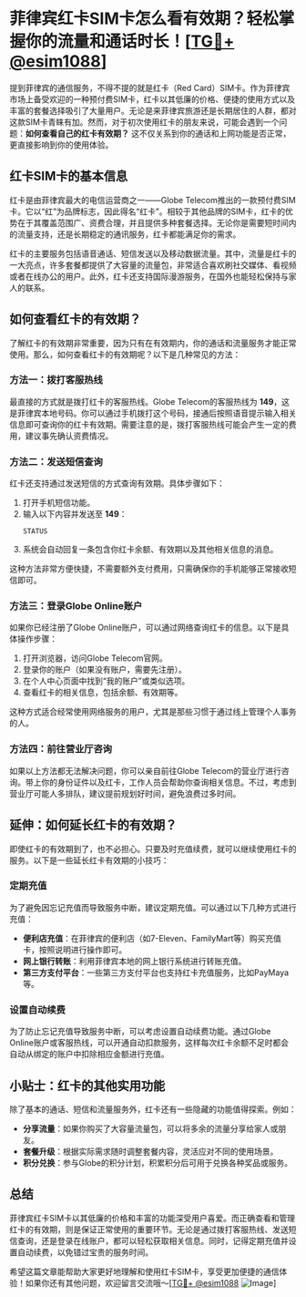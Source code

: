 # 菲律宾红卡SIM卡怎么看有效期？轻松掌握你的流量和通话时长！[[TG💪+ @esim1088](https://t.me/s/esim1088)]

提到菲律宾的通信服务，不得不提的就是红卡（Red Card）SIM卡。作为菲律宾市场上备受欢迎的一种预付费SIM卡，红卡以其低廉的价格、便捷的使用方式以及丰富的套餐选择吸引了大量用户。无论是来菲律宾旅游还是长期居住的人群，都对这款SIM卡青睐有加。然而，对于初次使用红卡的朋友来说，可能会遇到一个问题：**如何查看自己的红卡有效期？** 这不仅关系到你的通话和上网功能是否正常，更直接影响到你的使用体验。

## 红卡SIM卡的基本信息

红卡是由菲律宾最大的电信运营商之一——Globe Telecom推出的一款预付费SIM卡。它以“红”为品牌标志，因此得名“红卡”。相较于其他品牌的SIM卡，红卡的优势在于其覆盖范围广、资费合理，并且提供多种套餐选择。无论你是需要短时间内的流量支持，还是长期稳定的通讯服务，红卡都能满足你的需求。

红卡的主要服务包括语音通话、短信发送以及移动数据流量。其中，流量是红卡的一大亮点，许多套餐都提供了大容量的流量包，非常适合喜欢刷社交媒体、看视频或者在线办公的用户。此外，红卡还支持国际漫游服务，在国外也能轻松保持与家人的联系。

## 如何查看红卡的有效期？

了解红卡的有效期非常重要，因为只有在有效期内，你的通话和流量服务才能正常使用。那么，如何查看红卡的有效期呢？以下是几种常见的方法：

### 方法一：拨打客服热线
最直接的方式就是拨打红卡的客服热线。Globe Telecom的客服热线为 **149**，这是菲律宾本地号码。你可以通过手机拨打这个号码，接通后按照语音提示输入相关信息即可查询你的红卡有效期。需要注意的是，拨打客服热线可能会产生一定的费用，建议事先确认资费情况。

### 方法二：发送短信查询
红卡还支持通过发送短信的方式查询有效期。具体步骤如下：
1. 打开手机短信功能。
2. 输入以下内容并发送至 **149**：
   ```
   STATUS
   ```
3. 系统会自动回复一条包含你红卡余额、有效期以及其他相关信息的消息。

这种方法非常方便快捷，不需要额外支付费用，只需确保你的手机能够正常接收短信即可。

### 方法三：登录Globe Online账户
如果你已经注册了Globe Online账户，可以通过网络查询红卡的信息。以下是具体操作步骤：
1. 打开浏览器，访问Globe Telecom官网。
2. 登录你的账户（如果没有账户，需要先注册）。
3. 在个人中心页面中找到“我的账户”或类似选项。
4. 查看红卡的相关信息，包括余额、有效期等。

这种方式适合经常使用网络服务的用户，尤其是那些习惯于通过线上管理个人事务的人。

### 方法四：前往营业厅咨询
如果以上方法都无法解决问题，你可以亲自前往Globe Telecom的营业厅进行咨询。带上你的身份证件以及红卡，工作人员会帮助你查询相关信息。不过，考虑到营业厅可能人多排队，建议提前规划好时间，避免浪费过多时间。

## 延伸：如何延长红卡的有效期？

即使红卡的有效期到了，也不必担心。只要及时充值续费，就可以继续使用红卡的服务。以下是一些延长红卡有效期的小技巧：

### 定期充值
为了避免因忘记充值而导致服务中断，建议定期充值。可以通过以下几种方式进行充值：
- **便利店充值**：在菲律宾的便利店（如7-Eleven、FamilyMart等）购买充值卡，按照说明进行操作即可。
- **网上银行转账**：利用菲律宾本地的网上银行系统进行转账充值。
- **第三方支付平台**：一些第三方支付平台也支持红卡充值服务，比如PayMaya等。

### 设置自动续费
为了防止忘记充值导致服务中断，可以考虑设置自动续费功能。通过Globe Online账户或客服热线，可以开通自动扣款服务，这样每次红卡余额不足时都会自动从绑定的账户中扣除相应金额进行充值。

## 小贴士：红卡的其他实用功能

除了基本的通话、短信和流量服务外，红卡还有一些隐藏的功能值得探索。例如：
- **分享流量**：如果你购买了大容量流量包，可以将多余的流量分享给家人或朋友。
- **套餐升级**：根据实际需求随时调整套餐内容，灵活应对不同的使用场景。
- **积分兑换**：参与Globe的积分计划，积累积分后可用于兑换各种奖品或服务。

## 总结

菲律宾红卡SIM卡以其低廉的价格和丰富的功能深受用户喜爱。而正确查看和管理红卡的有效期，则是保证正常使用的重要环节。无论是通过拨打客服热线、发送短信查询，还是登录在线账户，都可以轻松获取相关信息。同时，记得定期充值并设置自动续费，以免错过宝贵的服务时间。

希望这篇文章能帮助大家更好地理解和使用红卡SIM卡，享受更加便捷的通信体验！如果你还有其他问题，欢迎留言交流哦～[[TG💪+ @esim1088](https://t.me/s/esim1088) ![Image](https://i.postimg.cc/4NQfJmqS/Snipaste-2025-05-13-00-14-12.png)]